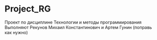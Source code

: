 # Project_RG
Проект по дисциплине Технологии и методы программирования
Выполняют Рекунов Михаил Константинович и Артем Гунин (поправь как нужно)

